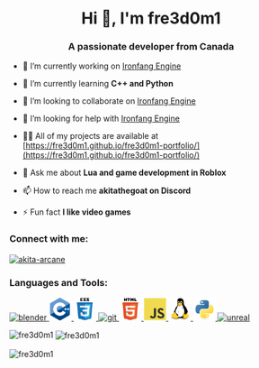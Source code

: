 <h1 align="center">Hi 👋, I'm fre3d0m1</h1>
<h3 align="center">A passionate developer from Canada</h3>

- 🔭 I’m currently working on [Ironfang Engine](https://github.com/fre3d0m1/Ironfang-Engine)

- 🌱 I’m currently learning **C++ and Python**

- 👯 I’m looking to collaborate on [Ironfang Engine](https://github.com/fre3d0m1/Ironfang-Engine)

- 🤝 I’m looking for help with [Ironfang Engine](https://github.com/fre3d0m1/Ironfang-Engine)

- 👨‍💻 All of my projects are available at [https://fre3d0m1.github.io/fre3d0m1-portfolio/](https://fre3d0m1.github.io/fre3d0m1-portfolio/)

- 💬 Ask me about **Lua and game development in Roblox**

- 📫 How to reach me **akitathegoat on Discord**

- ⚡ Fun fact **I like video games**

<h3 align="left">Connect with me:</h3>
<p align="left">
<a href="https://www.youtube.com/c/akita-arcane" target="blank"><img align="center" src="https://raw.githubusercontent.com/rahuldkjain/github-profile-readme-generator/master/src/images/icons/Social/youtube.svg" alt="akita-arcane" height="30" width="40" /></a>
</p>

<h3 align="left">Languages and Tools:</h3>
<p align="left"> <a href="https://www.blender.org/" target="_blank" rel="noreferrer"> <img src="https://download.blender.org/branding/community/blender_community_badge_white.svg" alt="blender" width="40" height="40"/> </a> <a href="https://www.w3schools.com/cpp/" target="_blank" rel="noreferrer"> <img src="https://raw.githubusercontent.com/devicons/devicon/master/icons/cplusplus/cplusplus-original.svg" alt="cplusplus" width="40" height="40"/> </a> <a href="https://www.w3schools.com/css/" target="_blank" rel="noreferrer"> <img src="https://raw.githubusercontent.com/devicons/devicon/master/icons/css3/css3-original-wordmark.svg" alt="css3" width="40" height="40"/> </a> <a href="https://git-scm.com/" target="_blank" rel="noreferrer"> <img src="https://www.vectorlogo.zone/logos/git-scm/git-scm-icon.svg" alt="git" width="40" height="40"/> </a> <a href="https://www.w3.org/html/" target="_blank" rel="noreferrer"> <img src="https://raw.githubusercontent.com/devicons/devicon/master/icons/html5/html5-original-wordmark.svg" alt="html5" width="40" height="40"/> </a> <a href="https://developer.mozilla.org/en-US/docs/Web/JavaScript" target="_blank" rel="noreferrer"> <img src="https://raw.githubusercontent.com/devicons/devicon/master/icons/javascript/javascript-original.svg" alt="javascript" width="40" height="40"/> </a> <a href="https://www.linux.org/" target="_blank" rel="noreferrer"> <img src="https://raw.githubusercontent.com/devicons/devicon/master/icons/linux/linux-original.svg" alt="linux" width="40" height="40"/> </a> <a href="https://www.python.org" target="_blank" rel="noreferrer"> <img src="https://raw.githubusercontent.com/devicons/devicon/master/icons/python/python-original.svg" alt="python" width="40" height="40"/> </a> <a href="https://unrealengine.com/" target="_blank" rel="noreferrer"> <img src="https://raw.githubusercontent.com/kenangundogan/fontisto/036b7eca71aab1bef8e6a0518f7329f13ed62f6b/icons/svg/brand/unreal-engine.svg" alt="unreal" width="40" height="40"/> </a> </p>

<p><img align="left" src="https://github-readme-stats.vercel.app/api/top-langs?username=fre3d0m1&show_icons=true&locale=en&layout=compact" alt="fre3d0m1" /></p>

<p>&nbsp;<img align="center" src="https://github-readme-stats.vercel.app/api?username=fre3d0m1&show_icons=true&locale=en" alt="fre3d0m1" /></p>

<p><img align="center" src="https://github-readme-streak-stats.herokuapp.com/?user=fre3d0m1&" alt="fre3d0m1" /></p>
